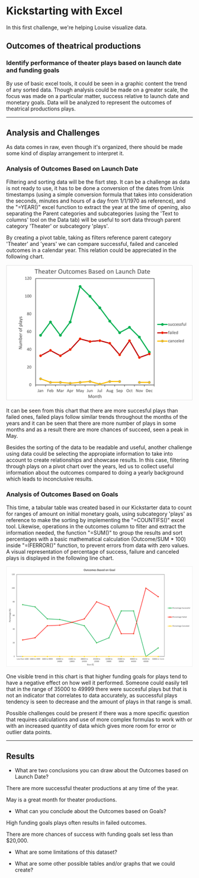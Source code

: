 # Kickstarting with Excel

In this first challenge, we're helping Louise visualize data.

## Outcomes of theatrical productions

### Identify performance of theater plays based on launch date and funding goals

By use of basic excel tools, it could be seen in a graphic content the trend of any sorted data. Though analysis could be made on a greater scale, the focus was made on a particular matter, success relative to launch date and monetary goals. Data will be analyzed to represent the outcomes of theatrical productions plays.

---

## Analysis and Challenges

As data comes in raw, even though it's organized, there should be made some kind of display arrangement to interpret it.

### Analysis of Outcomes Based on Launch Date
Filtering and sorting data will be the fisrt step. It can be a challenge as data is not ready to use, it has to be done a conversion of the dates from Unix timestamps (using a simple conversion formula that takes into consideration the seconds, minutes and hours of a day from 1/1/1970 as reference), and the "=YEAR()" excel function to extract the year at the time of opening, also separating the Parent categories and subcategories (using the 'Text to columns' tool on the Data tab) will be useful to sort data through parent category 'Theater' or subcategory 'plays'.

By creating a pivot table, taking as filters reference parent category 'Theater' and 'years' we can compare successful, failed and canceled outcomes in a calendar year. This relation could be appreciated in the following chart.

![Theater_Outcomes_vs_Launch.png](Theater_Outcomes_vs_Launch.png)

It can be seen from this chart that there are more succesful plays than failed ones, failed plays follow similar trends throughout the months of the years and it can be seen that there are more number of plays in some months and as a result there are more chances of succeed, seen a peak in May. 

Besides the sorting of the data to be readable and useful, another challenge using data could be selecting the appropiate information to take into account to create relationships and showcase results. In this case, filtering through plays on a pivot chart over the years, led us to collect useful information about the outcomes compared to doing a yearly background which leads to inconclusive results. 

### Analysis of Outcomes Based on Goals
This time, a tabular table was created based in our Kickstarter data to count for ranges of amount on initial monetary goals, using subcategory 'plays' as reference to make the sorting by implementing the "=COUNTIFS()" excel tool. Likewise, operations in the outcomes column to filter and extract the information needed, the function "=SUM()" to group the results and sort percentages with a basic mathematical calculation (Outcome/SUM * 100) inside  "=IFERROR()" function, to prevent errors from data with zero values. A visual representation of percentage of success, failure and canceled plays is displayed in the following line chart. 

![Outcomes_vs_Goals](Outcomes_vs_Goals.png)

One visible trend in this chart is that higher funding goals for plays tend to have a negative effect on how well it performed. Someone could easily tell that in the range of 35000 to 49999 there were succesful plays but that is not an indicator that correlates to data accurately, as successful plays tendency is seen to decrease and the amount of plays in that range is small.

Possible challenges could be present if there was a more specific question that requires calculations and use of more complex formulas to work with or with an increased quantity of data which gives more room for error or outlier data points. 

--- 

## Results

- What are two conclusions you can draw about the Outcomes based on Launch Date?
 
 There are more successful theater productions at any time of the year.
 
 May is a great month for theater productions.

- What can you conclude about the Outcomes based on Goals?
 
 High funding goals plays often results in failed outcomes.
 
 There are more chances of success with funding goals set less than $20,000.

- What are some limitations of this dataset?



- What are some other possible tables and/or graphs that we could create?
